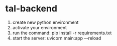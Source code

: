 # tal-backend

1. create new python environment 
2. activate your environment
3. run the command: pip install -r requirements.txt
4. start the server: uvicorn main:app --reload
